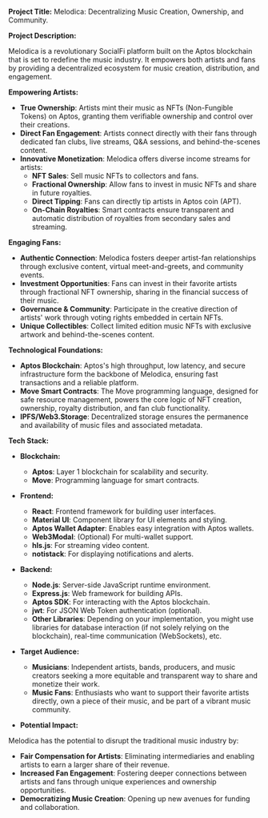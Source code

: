 **Project Title:** Melodica: Decentralizing Music Creation, Ownership, and Community.

**Project Description:**

Melodica is a revolutionary SocialFi platform built on the Aptos blockchain that is set to redefine the music industry. It empowers both artists and fans by providing a decentralized ecosystem for music creation, distribution, and engagement.

**Empowering Artists:**

- **True Ownership**: Artists mint their music as NFTs (Non-Fungible Tokens) on Aptos, granting them verifiable ownership and control over their creations.
- **Direct Fan Engagement**: Artists connect directly with their fans through dedicated fan clubs, live streams, Q&A sessions, and behind-the-scenes content.
- **Innovative Monetization**: Melodica offers diverse income streams for artists:
   - **NFT Sales**: Sell music NFTs to collectors and fans.
   - **Fractional Ownership**: Allow fans to invest in music NFTs and share in future royalties.
   - **Direct Tipping**: Fans can directly tip artists in Aptos coin (APT).
   - **On-Chain Royalties**: Smart contracts ensure transparent and automatic distribution of royalties from secondary sales and streaming.

**Engaging Fans:**

- **Authentic Connection**: Melodica fosters deeper artist-fan relationships through exclusive content, virtual meet-and-greets, and community events.
- **Investment Opportunities**: Fans can invest in their favorite artists through fractional NFT ownership, sharing in the financial success of their music.
- **Governance & Community**: Participate in the creative direction of artists' work through voting rights embedded in certain NFTs.
- **Unique Collectibles**: Collect limited edition music NFTs with exclusive artwork and behind-the-scenes content.

**Technological Foundations:**

- **Aptos Blockchain**: Aptos's high throughput, low latency, and secure infrastructure form the backbone of Melodica, ensuring fast transactions and a reliable platform.
- **Move Smart Contracts**: The Move programming language, designed for safe resource management, powers the core logic of NFT creation, ownership, royalty distribution, and fan club functionality.
- **IPFS/Web3.Storage**: Decentralized storage ensures the permanence and availability of music files and associated metadata.

**Tech Stack:**

- **Blockchain:**
   - **Aptos**: Layer 1 blockchain for scalability and security.
   - **Move**: Programming language for smart contracts.

- **Frontend:**
    - **React**: Frontend framework for building user interfaces.
    - **Material UI**: Component library for UI elements and styling.
    - **Aptos Wallet Adapter**: Enables easy integration with Aptos wallets.
    - **Web3Modal**: (Optional) For multi-wallet support.
    - **hls.js**: For streaming video content.
    - **notistack**: For displaying notifications and alerts.

- **Backend:**
    - **Node.js**: Server-side JavaScript runtime environment.
    - **Express.js**: Web framework for building APIs.
    - **Aptos SDK**: For interacting with the Aptos blockchain.
    - **jwt**: For JSON Web Token authentication (optional).
    - **Other Libraries**: Depending on your implementation, you might use libraries for database interaction (if not solely relying on the blockchain), real-time communication (WebSockets), etc.

- **Target Audience:**

    - **Musicians**: Independent artists, bands, producers, and music creators seeking a more equitable and transparent way to share and monetize their work.
    - **Music Fans**: Enthusiasts who want to support their favorite artists directly, own a piece of their music, and be part of a vibrant music community.

- **Potential Impact:**

Melodica has the potential to disrupt the traditional music industry by:

- **Fair Compensation for Artists**: Eliminating intermediaries and enabling artists to earn a larger share of their revenue.
- **Increased Fan Engagement**: Fostering deeper connections between artists and fans through unique experiences and ownership opportunities.
- **Democratizing Music Creation**: Opening up new avenues for funding and collaboration.
